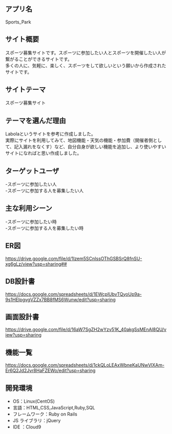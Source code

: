 ## アプリ名
Sports_Park

## サイト概要
スポーツ募集サイトです。スポーツに参加したい人とスポーツを開催したい人が繋がることができるサイトです。  
多くの人に、気軽に、楽しく、スポーツをして欲しいという願いから作成されたサイトです。
 
## サイトテーマ
スポーツ募集サイト

## テーマを選んだ理由
Labolaというサイトを参考に作成しました。    
実際にサイトを利用してみて、地図機能・天気の機能・参加費（開催者側として、記入漏れをなくす）など、自分自身が欲しい機能を追加し、より使いやすいサイトになればと思い作成しました。

## ターゲットユーザ
-スポーツに参加したい人  
-スポーツに参加する人を募集したい人

## 主な利用シーン
-スポーツに参加したい時  
-スポーツに参加する人を募集したい時

## ER図
https://drive.google.com/file/d/1lzem5SCnIssOThGSBSrQ8fnSU-xg6gLz/view?usp=sharing##
## DB設計書
https://docs.google.com/spreadsheets/d/1EWcplUbvTQyoUp9a-9s1HEIpgvgVZZx7BB8fMS6Wunw/edit?usp=sharing
## 画面設計書
https://drive.google.com/file/d/16aW7SgZH2wYzv51K_40akgSsMEnAl8QU/view?usp=sharing

## 機能一覧
<https://docs.google.com/spreadsheets/d/1ckQLoLEAxWbneKaUNwVlXAm-Er6Q2Jd2Jvr8HaFZEWo/edit?usp=sharing>

## 開発環境
- OS：Linux(CentOS)
- 言語：HTML,CSS,JavaScript,Ruby,SQL
- フレームワーク：Ruby on Rails
- JS ライブラリ：jQuery
- IDE ：Cloud9
